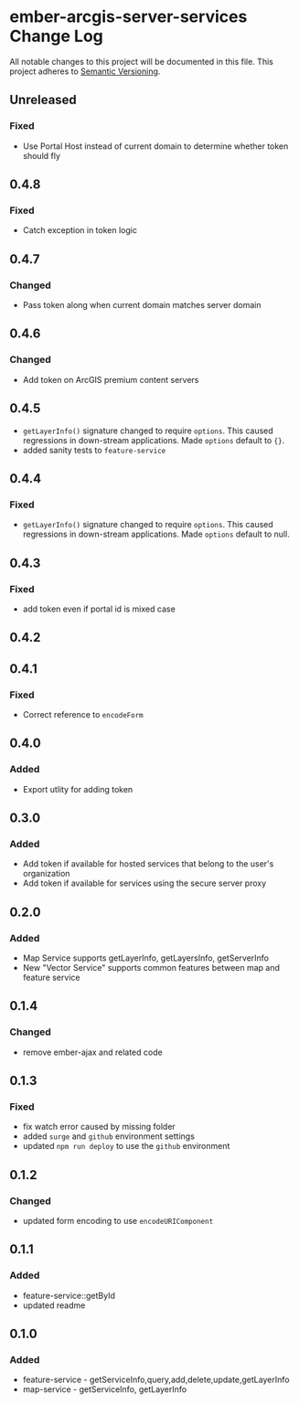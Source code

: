 # ember-arcgis-server-services Change Log
All notable changes to this project will be documented in this file.
This project adheres to [Semantic Versioning](http://semver.org/).

## Unreleased
### Fixed
* Use Portal Host instead of current domain to determine whether token should fly

## 0.4.8
### Fixed
* Catch exception in token logic

## 0.4.7
### Changed
* Pass token along when current domain matches server domain

## 0.4.6
### Changed
* Add token on ArcGIS premium content servers

## 0.4.5
- `getLayerInfo()` signature changed to require `options`. This caused regressions in down-stream applications. Made `options` default to `{}`.
- added sanity tests to `feature-service`

## 0.4.4
### Fixed  
- `getLayerInfo()` signature changed to require `options`. This caused regressions in down-stream applications. Made `options` default to null.

## 0.4.3
### Fixed
* add token even if portal id is mixed case

## 0.4.2

## 0.4.1
### Fixed
* Correct reference to `encodeForm`

## 0.4.0
### Added
* Export utlity for adding token

## 0.3.0
### Added
* Add token if available for hosted services that belong to the user's organization
* Add token if available for services using the secure server proxy

## 0.2.0
### Added
* Map Service supports getLayerInfo, getLayersInfo, getServerInfo
* New "Vector Service" supports common features between map and feature service

## 0.1.4
### Changed
- remove ember-ajax and related code

## 0.1.3
### Fixed
- fix watch error caused by missing folder
- added `surge` and `github` environment settings
- updated `npm run deploy` to use the `github` environment

## 0.1.2
### Changed
- updated form encoding to use `encodeURIComponent`

## 0.1.1
### Added
- feature-service::getById
- updated readme

## 0.1.0
### Added
- feature-service - getServiceInfo,query,add,delete,update,getLayerInfo
- map-service - getServiceInfo, getLayerInfo

